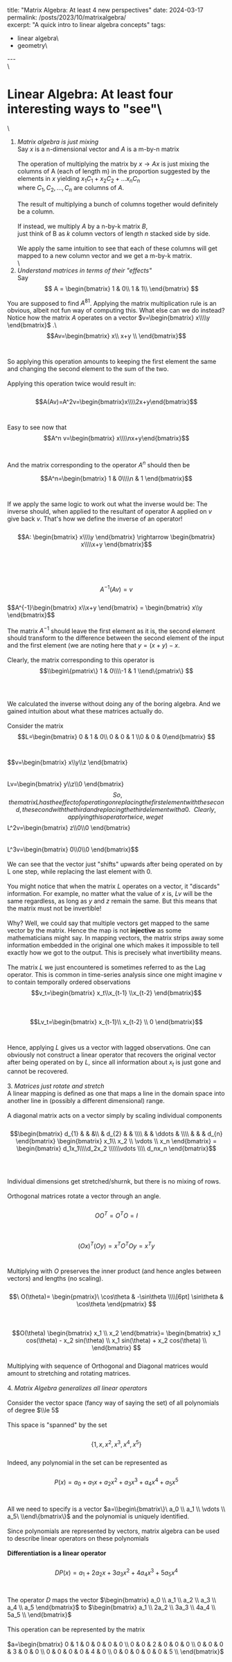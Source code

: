 

title: "Matrix Algebra: At least 4 new perspectives"
date: 2024-03-17\
permalink: /posts/2023/10/matrixalgebra/\
excerpt: "A quick intro to linear algebra concepts"
tags:
  - linear algebra\
  - geometry\

---\
\
# Linear Algebra: At least four interesting ways to "see"\
\
1. *Matrix algebra is just mixing*\
Say $x$ is a n-dimensional vector and $A$ is a m-by-n matrix\
\
The operation of multiplying the matrix by $x \rightarrow Ax$ is just mixing the columns of A (each of length m) in the proportion suggested by the elements in $x$ yielding $x_1 C_1+x_2C_2+\dots x_n C_n$
\
where $C_1,C_2, \dots ,C_n$ are columns of $A$.\
\
The result of multiplying a bunch of columns together would definitely be a column.\
\
If instead, we multiply $A$ by a n-by-k matrix $B$,\
just think of B as $k$ column vectors of length $n$ stacked side by side.\
\
We apply the same intuition to see that each of these columns will get mapped to a new column vector and we get a m-by-k matrix.\
\
2. *Understand matrices in terms of their "effects"*\
Say $$ A =
\begin{bmatrix} 
1 & 0\\
1 & 1\\
\end{bmatrix}
$$

You are supposed to find $A^{81}$. Applying the matrix multiplication rule is an obvious, albeit not fun way of computing this. What else can we do instead? Notice how the matrix $A$ operates on a vector $v=\begin{bmatrix} x\\\\y \end{bmatrix}$
.\\
$$Av=\begin{bmatrix} x\\ x+y \\ \end{bmatrix}$$\
\
So applying this operation amounts to keeping the first element the same and changing the second element to the sum of the two.\
\
Applying this operation twice would result in:\
\
$$A(Av)=A^2v=\begin{bmatrix}x\\\\2x+y\end{bmatrix}$$\
\
Easy to see now that $$A^n v=\begin{bmatrix} x\\\\nx+y\end{bmatrix}$$\
\
And the matrix corresponding to the operator $A^n$ should then be

$$A^n=\begin{bmatrix} 1 & 0\\\\n & 1 \end{bmatrix}$$\
\
If we apply the same logic to work out what the inverse would be: The inverse should, when applied to the resultant of operator A applied on $v$ give back $v$. That's how we define the inverse of an operator!\
\
$$A: \begin{bmatrix} x\\\\y \end{bmatrix} \rightarrow \begin{bmatrix} x\\\\x+y \end{bmatrix}$$\
\
\
\
$$A^{-1}(Av)=v$$\
$$A^{-1}\begin{bmatrix\} x\\\\x+y \end{bmatrix} = \begin{bmatrix} x\\\\y \end{bmatrix}$$\
\
The matrix $A^{-1}$ should leave the first element as it is, the second element should transform to the difference between the second element of the input and the first element (we are noting here that  $y = (x+y) - x$.\
\
Clearly, the matrix corresponding to this operator is \
$$\\begin\{pmatrix\} 1 & 0\\\\-1 & 1 \\end\{pmatrix\} $$\
\
\
We calculated the inverse without doing any of the boring algebra. And we gained intuition about what these matrices actually do. \
\
Consider the matrix $$L=\begin{bmatrix} 0 & 1 & 0\\ 0 & 0 & 1 \\0 & 0 & 0\end{bmatrix} $$\
\
$$v=\begin{bmatrix} x\\\\y\\\\z \end{bmatrix\} $$\
\
$$Lv=\begin{bmatrix} y\\\\z\\\\0 \end{bmatrix} $$\
\
So, the matrix L has the effect of operating on  replacing the first element with the second, the second with the third and replacing the third element with a 0.\
\
Clearly, applying this operator twice, we get\
$$L^2v=\begin{bmatrix} z\\\\0\\\\0 \end{bmatrix}$$ \
$$L^3v=\begin{bmatrix} 0\\\\0\\\\0 \end{bmatrix}$$ \
\
We can see that the vector just "shifts" upwards after being operated on by L one step, while replacing the last element with 0. \
\
You might notice that when the matrix $L$ operates on a vector, it "discards" information. For example, no matter what the value of $x$ is, $Lv$ will be the same regardless, as long as $y$ and $z$ remain the same. But this means that the matrix must not be invertible! \
\
Why? Well, we could say that multiple vectors get mapped to the same vector by the matrix. Hence the map is not **injective** as some mathematicians might say. In mapping vectors, the matrix strips away some information embedded in the original one which makes it impossible to tell exactly how we got to the output. This is precisely what invertibility means. \
\
The matrix $L$ we just encountered is sometimes referred to as the Lag operator. This is common in time-series analysis since one might imagine v to contain temporally ordered observations $$v_t=\begin{bmatrix} x_t\\x_{t-1} \\x_{t-2} \end{bmatrix}$$ \
\
$$Lv_t=\begin{bmatrix} x_{t-1}\\ x_{t-2} \\ 0 \end{bmatrix}$$ \
\
Hence, applying $L$ gives us a vector with lagged observations. One can obviously not construct a linear operator that recovers the original vector after being operated on by $L$, since all information about $x_t$ is just gone and cannot be recovered.\
\
3. *Matrices just rotate and stretch*\
A linear mapping is defined as one that maps a line in the domain space into another line in (possibly a different dimensional) range.\
\
A diagonal matrix acts on a vector simply by scaling individual components\
\
$$\begin{bmatrix}
   d_{1} &  &  &\\
   & d_{2} &  & \\\\
   &  &  \ddots & \\\\
   &  &   & d_{n}
 \end{bmatrix} 
 \begin{bmatrix} x_1\\ x_2 \\ \vdots \\ x_n \end{bmatrix} = 
\begin{bmatrix} d_1x_1\\\\d_2x_2 \\\\\\vdots \\\\ d_nx_n \end{bmatrix}$$
\
\
\
Individual dimensions get stretched/shurnk, but there is no mixing of rows.\
\
Orthogonal matrices rotate a vector through an angle.\
\
$$OO^T=O^TO=I$$\
\
$$(Ox)^T(Oy)=x^TO^TOy=x^Ty$$\
\
Multiplying with $O$ preserves the inner product (and hence angles between vectors) and lengths (no scaling).\
\
$$\
O(\theta)=
\begin{pmatrix}\
\cos\theta & -\sin\theta \\\\[6pt]
\sin\theta & \cos\theta
\end{pmatrix}
$$\
\
$$O(\theta) \begin{bmatrix} x_1 \\ x_2 \end{bmatrix}=
\begin{bmatrix}
x_1 cos(\theta) - x_2 sin(\theta) \\
x_1 sin(\theta) + x_2 cos(\theta) \\
\end{bmatrix}
$$
\
Multiplying with sequence of Orthogonal and Diagonal matrices would amount to stretching and rotating matrices.\
\
4. *Matrix Algebra generalizes all linear operators*\
\
Consider the vector space (fancy way of saying the set) of all polynomials of degree $\\le 5$\
\
This space is "spanned" by the set\
\
$$\{1,x,x^2,x^3,x^4,x^5\}$$
\
Indeed, any polynomial in the set can be represented as \
\
$$P(x)=a_0+a_1 x+a_2 x^2 +a_3 x^3 + a_4 x^4 +a_5 x^5$$\
\
 All we need to specify is a vector  $a=\\begin\{bmatrix\}\
 a_0 \\
 a_1 \\
 \vdots \\
 a_5\
 \\end\{bmatrix\}$ and the polynomial is uniquely identified. \
\
Since polynomials are represented by vectors, matrix algebra can be used to describe linear operators on these polynomials\
\
**Differentiation is a linear operator**\
\
$$DP(x)=a_1 + 2a_2 x + 3a_3 x^2 + 4 a_4 x^3 +5 a_5 x^4$$\
\
The operator $D$ maps the vector $\begin{bmatrix}
 a_0 \\
 a_1 \\
 a_2 \\
 a_3 \\
 a_4 \\
 a_5
 \end{bmatrix}$ to $\begin{bmatrix}
 a_1 \\
 2a_2 \\
 3a_3 \\
 4a_4 \\
 5a_5 \\
 \end{bmatrix}$\
 \
This operation can be represented by the matrix \
\
$a=\begin{bmatrix}
 0 & 1 & 0 & 0 & 0 & 0 \\
 0 & 0 & 2 & 0 & 0 & 0 \\
 0 & 0 & 0 & 3 & 0 & 0 \\
 0 & 0 & 0 & 0 & 4 & 0 \\
 0 & 0 & 0 & 0 & 0 & 5 \\
 \end{bmatrix}$
\
\
\
\
\
\
\
\
\
}